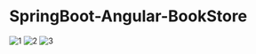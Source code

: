 # SpringBoot-Angular-BookStore

![1](https://user-images.githubusercontent.com/62899772/122638418-a98f2a00-d0fc-11eb-9d88-bf0deaee7e87.png)
![2](https://user-images.githubusercontent.com/62899772/122638422-ae53de00-d0fc-11eb-8cfb-c51cc35ba45d.png)
![3](https://user-images.githubusercontent.com/62899772/122638428-b14ece80-d0fc-11eb-88cc-463ed3f2a658.png)
